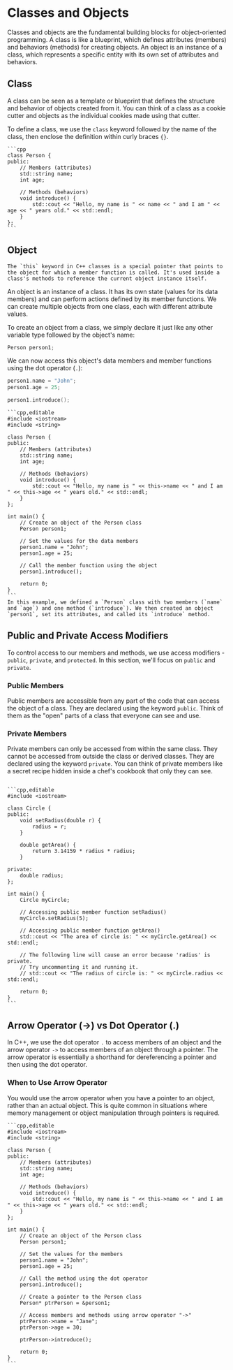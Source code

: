 # Classes and Objects

Classes and objects are the fundamental building blocks for object-oriented programming. A class is like a blueprint, which defines attributes (members) and behaviors (methods) for creating objects. An object is an instance of a class, which represents a specific entity with its own set of attributes and behaviors.

## Class

A class can be seen as a template or blueprint that defines the structure and behavior of objects created from it. You can think of a class as a cookie cutter and objects as the individual cookies made using that cutter.

To define a class, we use the `class` keyword followed by the name of the class, then enclose the definition within curly braces `{}`.

~~~admonish example title="The `Person` class"
```cpp
class Person {
public:
    // Members (attributes)
    std::string name;
    int age;

    // Methods (behaviors)
    void introduce() {
        std::cout << "Hello, my name is " << name << " and I am " << age << " years old." << std::endl;
    }
};
```
~~~

## Object

~~~admonish tip title="The `this` keyword"
The `this` keyword in C++ classes is a special pointer that points to the object for which a member function is called. It's used inside a class's methods to reference the current object instance itself.
~~~

An object is an instance of a class. It has its own state (values for its data members) and can perform actions defined by its member functions. We can create multiple objects from one class, each with different attribute values.

To create an object from a class, we simply declare it just like any other variable type followed by the object's name:

```cpp
Person person1;
```

We can now access this object's data members and member functions using the dot operator (`.`):

```cpp
person1.name = "John";
person1.age = 25;

person1.introduce();
```

~~~admonish example
```cpp,editable
#include <iostream>
#include <string>

class Person {
public:
    // Members (attributes)
    std::string name;
    int age;

    // Methods (behaviors)
    void introduce() {
        std::cout << "Hello, my name is " << this->name << " and I am " << this->age << " years old." << std::endl;
    }
};

int main() {
    // Create an object of the Person class
    Person person1;

    // Set the values for the data members
    person1.name = "John";
    person1.age = 25;

    // Call the member function using the object
    person1.introduce();

    return 0;
}
```
In this example, we defined a `Person` class with two members (`name` and `age`) and one method (`introduce`). We then created an object `person1`, set its attributes, and called its `introduce` method.
~~~

## Public and Private Access Modifiers

To control access to our members and methods, we use access modifiers - `public`, `private`, and `protected`. In this section, we'll focus on `public` and `private`.

### Public Members
Public members are accessible from any part of the code that can access the object of a class. They are declared using the keyword `public`. Think of them as the "open" parts of a class that everyone can see and use.

### Private Members
Private members can only be accessed from within the same class. They cannot be accessed from outside the class or derived classes. They are declared using the keyword `private`. You can think of private members like a secret recipe hidden inside a chef's cookbook that only they can see.

~~~admonish example

```cpp,editable
#include <iostream>

class Circle {
public:
    void setRadius(double r) {
        radius = r;
    }

    double getArea() {
        return 3.14159 * radius * radius;
    }

private:
    double radius;
};

int main() {
    Circle myCircle;

    // Accessing public member function setRadius()
    myCircle.setRadius(5);

    // Accessing public member function getArea()
    std::cout << "The area of circle is: " << myCircle.getArea() << std::endl;

    // The following line will cause an error because 'radius' is private.
    // Try uncommenting it and running it.
    // std::cout << "The radius of circle is: " << myCircle.radius << std::endl;

    return 0;
}
```
~~~

## Arrow Operator (->) vs Dot Operator (.)

In C++, we use the dot operator `.` to access members of an object and the arrow operator `->` to access members of an object through a pointer. The arrow operator is essentially a shorthand for dereferencing a pointer and then using the dot operator.

### When to Use Arrow Operator

You would use the arrow operator when you have a pointer to an object, rather than an actual object. This is quite common in situations where memory management or object manipulation through pointers is required.

~~~admonish example
```cpp,editable
#include <iostream>
#include <string>

class Person {
public:
    // Members (attributes)
    std::string name;
    int age;

    // Methods (behaviors)
    void introduce() {
        std::cout << "Hello, my name is " << this->name << " and I am " << this->age << " years old." << std::endl;
    }
};

int main() {
    // Create an object of the Person class
    Person person1;

    // Set the values for the members
    person1.name = "John";
    person1.age = 25;

    // Call the method using the dot operator
    person1.introduce();

    // Create a pointer to the Person class
    Person* ptrPerson = &person1;

    // Access members and methods using arrow operator "->"
    ptrPerson->name = "Jane";
    ptrPerson->age = 30;
    
	ptrPerson->introduce();

	return 0;
}
```
~~~
